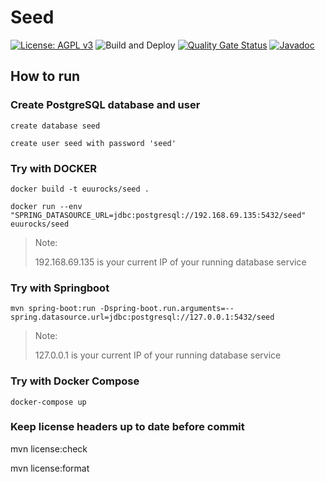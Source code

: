 # Seed

[![License: AGPL v3](https://img.shields.io/badge/License-AGPL_v3-blue.svg)](https://www.gnu.org/licenses/agpl-3.0)
![Build and Deploy](https://github.com/euu-rocks/seed/actions/workflows/build-and-push-main.yml/badge.svg)
[![Quality Gate Status](https://sonarcloud.io/api/project_badges/measure?project=euu-rocks_seed&metric=alert_status)](https://sonarcloud.io/summary/new_code?id=euu-rocks_seed)
[![Javadoc](https://img.shields.io/badge/JavaDoc-Online-green)](https://euu-rocks.github.io/seed/javadoc/)

## How to run

### Create PostgreSQL database and user
```
create database seed

create user seed with password 'seed'
```
### Try with DOCKER 
```
docker build -t euurocks/seed .

docker run --env "SPRING_DATASOURCE_URL=jdbc:postgresql://192.168.69.135:5432/seed" euurocks/seed
```
> Note:
>
> 192.168.69.135 is your current IP of your running database service


### Try with Springboot
```
mvn spring-boot:run -Dspring-boot.run.arguments=--spring.datasource.url=jdbc:postgresql://127.0.0.1:5432/seed
```
> Note: 
> 
> 127.0.0.1 is your current IP of your running database service

### Try with Docker Compose
```
docker-compose up
```


### Keep license headers up to date before commit

mvn license:check

mvn license:format



